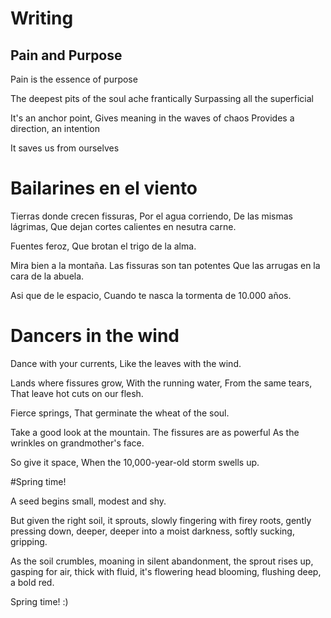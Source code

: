 # Writing

## Pain and Purpose

Pain is the essence of purpose

The deepest pits of the soul ache frantically 
Surpassing all the superficial

It's an anchor point,
Gives meaning in the waves of chaos
Provides a direction, an intention 

It saves us from ourselves



# Bailarines en el viento

Tierras donde crecen fissuras,
Por el agua corriendo,
De las mismas lágrimas,
Que dejan cortes calientes en nesutra carne.

Fuentes feroz,
Que brotan el trigo de la alma.

Mira bien a la montaña.
Las fissuras son tan potentes
Que las arrugas en la cara de la abuela.

Asi que de le espacio,
Cuando te nasca la tormenta de 10.000 años.

# Dancers in the wind

Dance with your currents,
Like the leaves with the wind.

Lands where fissures grow,
With the running water,
From the same tears,
That leave hot cuts on our flesh.

Fierce springs,
That germinate the wheat of the soul.

Take a good look at the mountain.
The fissures are as powerful
As the wrinkles on grandmother's face.

So give it space,
When the 10,000-year-old storm swells up.

#Spring time!

A seed begins small,
modest and shy.

But given the right soil,
it sprouts,
slowly fingering with firey roots,
gently pressing down, deeper,
deeper into a moist darkness,
softly sucking, gripping.

As the soil crumbles,
moaning in silent abandonment,
the sprout rises up,
gasping for air, thick with fluid,
it's flowering head blooming,
flushing deep, a bold red.

Spring time! :)



